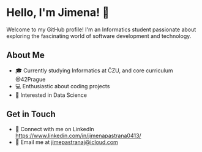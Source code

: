 # Hello, I'm Jimena! 👋

Welcome to my GitHub profile! I'm an Informatics student passionate about exploring the fascinating world of software development and technology.

## About Me

- 🎓 Currently studying Informatics at ČZU, and core curriculum @42Prague
- 💻 Enthusiastic about coding projects 
- 🤔 Interested in Data Science

## Get in Touch

- 🔗 Connect with me on LinkedIn https://www.linkedin.com/in/jimenapastrana0413/
- 📧 Email me at jimepastranaj@icloud.com

<!---
jpastranajsl/jpastranajsl is a ✨ special ✨ repository because its `README.md` (this file) appears on your GitHub profile.
You can click the Preview link to take a look at your changes.
--->
